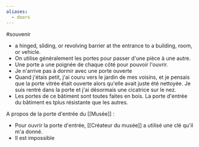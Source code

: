 ```yaml
---
aliases:
  - doors
---
```


#souvenir
- a hinged, sliding, or revolving barrier at the entrance to a building, room, or vehicle.
- On utilise généralement les portes pour passer d'une pièce à une autre.
- Une porte a une poignée de chaque côté pour pouvoir l'ouvrir.
- Je n'arrive pas à dormir avec une porte ouverte
- Quand j'étais petit, j'ai couru vers le jardin de mes voisins, et je pensais que la porte vitrée était ouverte alors qu'elle avait juste été nettoyée. Je suis rentré dans la porte et j'ai désormais une cicatrice sur le nez.
- Les portes de ce bâtiment sont toutes faites en bois. La porte d'entrée du bâtiment es tplus résistante que les autres.

A propos de la porte d'entrée du [[Musée]] : 
- Pour ouvrir la porte d'entrée, [[Créateur du musée]] a utilisé une clé qu'il m'a donné.
- Il est impossible